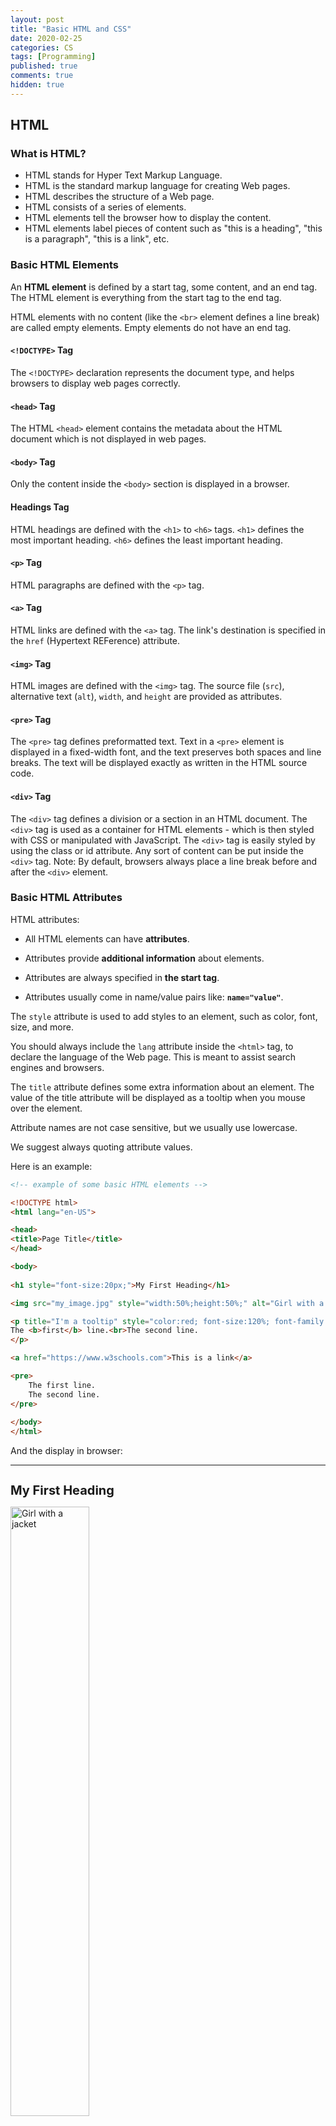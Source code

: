 ```yaml
---
layout: post
title: "Basic HTML and CSS"
date: 2020-02-25
categories: CS
tags: [Programming]
published: true
comments: true
hidden: true
---
```


## HTML

### What is HTML?

- HTML stands for Hyper Text Markup Language.
- HTML is the standard markup language for creating Web pages.
- HTML describes the structure of a Web page.
- HTML consists of a series of elements.
- HTML elements tell the browser how to display the content.
- HTML elements label pieces of content such as "this is a heading", "this is a paragraph", "this is a link", etc.

### Basic HTML Elements

An **HTML element** is defined by a start tag, some content, and an end tag. The HTML element is everything from the start tag to the end tag. 

HTML elements with no content (like the `<br>` element defines a line break) are called empty elements. Empty elements do not have an end tag. 

#### `<!DOCTYPE>` Tag

The `<!DOCTYPE>` declaration represents the document type, and helps browsers to display web pages correctly. 

#### `<head>` Tag

The HTML `<head>` element contains the metadata about the HTML document which is not displayed in web pages. 

#### `<body>` Tag

Only the content inside the `<body>` section is displayed in a browser. 

#### Headings Tag

HTML headings are defined with the `<h1>` to `<h6>` tags. `<h1>` defines the most important heading. `<h6>` defines the least important heading. 

####  `<p>` Tag

HTML paragraphs are defined with the `<p>` tag.

#### `<a>` Tag

HTML links are defined with the `<a>` tag. The link's destination is specified in the `href` (Hypertext REFerence) attribute. 

#### `<img>` Tag

HTML images are defined with the `<img>` tag. The source file (`src`), alternative text (`alt`), `width`, and `height` are provided as attributes. 

#### `<pre>` Tag

The `<pre>` tag defines preformatted text. Text in a `<pre>` element is displayed in a fixed-width font, and the text preserves both spaces and line breaks. The text will be displayed exactly as written in the HTML source code. 

#### `<div>` Tag 

The `<div>` tag defines a division or a section in an HTML document. The `<div>` tag is used as a container for HTML elements - which is then styled with CSS or manipulated with JavaScript. The `<div>` tag is easily styled by using the class or id attribute. Any sort of content can be put inside the `<div>` tag. Note: By default, browsers always place a line break before and after the `<div>` element.

### Basic HTML Attributes

HTML attributes: 

- All HTML elements can have **attributes**.

- Attributes provide **additional information** about elements.

- Attributes are always specified in **the start tag**.

- Attributes usually come in name/value pairs like: **`name="value"`**.

The `style` attribute is used to add styles to an element, such as color, font, size, and more. 

You should always include the `lang` attribute inside the `<html>` tag, to declare the language of the Web page. This is meant to assist search engines and browsers. 

The `title` attribute defines some extra information about an element. The value of the title attribute will be displayed as a tooltip when you mouse over the element. 

Attribute names are not case sensitive, but we usually use lowercase. 

We suggest always quoting attribute values. 

Here is an example: 

```html
<!-- example of some basic HTML elements -->

<!DOCTYPE html>
<html lang="en-US">

<head>
<title>Page Title</title>
</head>

<body>
    
<h1 style="font-size:20px;">My First Heading</h1>

<img src="my_image.jpg" style="width:50%;height:50%;" alt="Girl with a jacket">

<p title="I'm a tooltip" style="color:red; font-size:120%; font-family: Arial; text-align:center;">
The <b>first</b> line.<br>The second line.
</p>

<a href="https://www.w3schools.com">This is a link</a>

<pre>
	The first line.
	The second line.
</pre>
    
</body>
</html>
```

And the display in browser:

---
<h1 style="font-size:20px;">My First Heading</h1>
<img src="my_image.jpg" style="width:50%;height:50%;" alt="Girl with a jacket">

<p title="I'm a tooltip" style="color:red; font-size:120%; font-family: Arial; text-align:center;">
The <b>first</b> line.<br>The second line.
</p>

<a href="https://www.w3schools.com">This is a link</a>

<pre>
	The first line.
	The second line.
</pre>
---

### HTML `class` and `id` Attribute

#### `class` Attribute

The HTML `class` attribute is used to specify a class for an HTML element. Multiple HTML elements can share the same class. The `class` attribute is often used to point to a class name in a style sheet. It can also be used by a JavaScript to access and manipulate elements with the specific class name.

The `class` attribute can be used on **any** HTML element. To create a class, write a period (.) character, followed by a class name, then define the CSS properties within curly braces {}.

```html
<!-- example of HTML class attribute -->

<!DOCTYPE html>
<html>
<head>
<style>
.note {
  font-size: 120%;
  color: red;
}
.city {
  background-color: tomato;
  border: 2px solid black;
  margin: 20px;
  padding: 20px;
}
</style>
</head>
<body>

<h2>My <span class="note">Important</span> Heading</h2>
<p>This is some <span class="note">important</span> text.</p>

<div class="city">
  <h2>London</h2>
  <p>London is the capital of England.</p>
</div>

</body>
</html>
```

The class name can also be used by JavaScript to perform certain tasks for specific elements. JavaScript can access elements with a specific class name with the `getElementsByClassName()` method. 

#### `id` Attribute

The `id` attribute specifies a unique id for an HTML element. The value of the `id` attribute must be unique within the HTML document. 

The `id` attribute is used to point to a specific style declaration in a style sheet. It is also used by JavaScript to access and manipulate the element with the specific id. JavaScript can access an element with a specific id with the `getElementById()` method.

The syntax for id is: write a hash character (#), followed by an id name. Then, define the CSS properties within curly braces {}.

In the following example we have an `<h1>` element that points to the id name "myHeader". This `<h1>` element will be styled according to the `#myHeader` style definition in the head section: 

```html
<!DOCTYPE html>
<html>
<head>
<style>
#myHeader {
  background-color: lightblue;
  color: black;
  padding: 40px;
  text-align: center;
}
</style>
</head>
<body>

<h1 id="myHeader">My Header</h1>

</body>
</html>
```

HTML bookmarks are used to allow readers to jump to specific parts of a webpage. Bookmarks can be useful if your page is very long. To use a bookmark, you must first create it. For example, 

```html
<p id="bookmark" color="grey" style="font-style: italic;">A bookmark</p>
```

<p id="bookmark" color="grey" style="font-style: italic;">A bookmark</p>

Then, add a link to the bookmark ("Link to the bookmark"), from within the same page: 

```html
<a href="#bookmark">Link to the bookmark</a>
```

<a href="#bookmark">Link to the bookmark</a>

Or, add a link from another page:

```html
<a href="html_demo.html#bookmark">Link to the bookmark</a>
```

Then, when the link is clicked, the page will scroll to the location with the bookmark. 

#### Difference Between `class` and `id`

A class name can be used by multiple HTML elements, while an id name must only be used by one HTML element within the page. 

## CSS

**CSS** stands for **C**ascading **S**tyle **S**heets. CSS **describes how HTML elements are to be displayed on**. CSS saves a lot of work. It can control the layout of multiple web pages all at once.

The word **cascading** means that a style applied to a parent element will also apply to all children elements within the parent. So, if you set the color of the body text to "blue", all headings, paragraphs, and other text elements within the body will also get the same color (unless you specify something else).

CSS can be added to HTML elements in 3 ways:

- Inline - by using the `style` attribute in HTML elements;
- Internal - by using a `<style>` element in the `<head>` section;
- External - by using an external CSS file. (most common)

### Inline CSS

An **inline CSS** uses the `style` attribute to apply a unique style to a single HTML element. For example, 

```html
<!-- Inline CSS example -->
<h1 style="color:blue;">A Blue Heading</h1>
<p style="color:red;">A red paragraph.</p>
```

### Internal CSS

An **internal CSS** is used to define a style for a single HTML page, and it is defined in the `<head>` section of an HTML page, within a `<style>` element.

The following example sets the text color of ALL the `<h1>` elements (on that page) to blue, and the text color of ALL the `<p>` elements to red. In addition, the page will be displayed with a "powderblue" background color: 

```html
<!-- Internal CSS example -->

<!DOCTYPE html>
<html>
<head>
<style>
body {background-color: powderblue;}
h1   {color: blue;}
p    {color: red;}
</style>
</head>
<body>

<h1>This is a heading</h1>
<p>This is a paragraph.</p>

</body>
</html>
```

### External CSS

An **external CSS** (external style sheet) is used to define the style for many HTML pages. To use that, add a link to it in the `<head>` section of each HTML page. For example, 

```html
<!-- External CSS example -->

<!DOCTYPE html>
<html>
<head>
  <link rel="stylesheet" href="/html/styles.css">
</head>
<body>

<h1>This is a heading</h1>
<p>This is a paragraph.</p>

</body>
</html>
```

The external style sheet can be written in any text editor. The file must not contain any HTML code, and must be saved with a `.css` extension. Here is how the "`styles.css`" file looks like:

```css
/* CSS file example */

body {
  background-color: powderblue;
}
h1 {
  color: blue;
}
p {
  color: red;
}
```

With an external style sheet, you can change the look of an entire web site, by changing one file. 

External style sheets can be referenced with a full URL: 

```css
<link rel="stylesheet" href="https://www.w3schools.com/html/styles.css">
```

Or with a path relative to the current web page:

```css
<link rel="stylesheet" href="/html/styles.css">
```

### CSS Properties

We demonstrate some commonly used CSS properties. 

The CSS `border` property defines a border around an HTML element. (You can define a border for nearly all HTML elements.)

The CSS `padding` property defines a padding (space) between the text and the border. 

The CSS `margin` property defines a margin (space) outside the border.

```css
p {
  color: red;
  font-family: courier;
  font-size: 160%;
  border: 2px solid powderblue;
  padding: 30px;
  margin: 50px;
}
```

<br>

**References:**

https://www.w3schools.com/html.

https://www.w3schools.com/css.